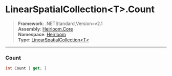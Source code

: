 # LinearSpatialCollection\<T>.Count

> **Framework**: .NETStandard,Version=v2.1  
> **Assembly**: [Heirloom.Core][0]  
> **Namespace**: [Heirloom][0]  
> **Type**: [LinearSpatialCollection\<T>][1]  

--------------------------------------------------------------------------------

### Count

```cs
int Count { get; }
```

[0]: ..\Heirloom.Core.md
[1]: Heirloom.LinearSpatialCollection[T].md
